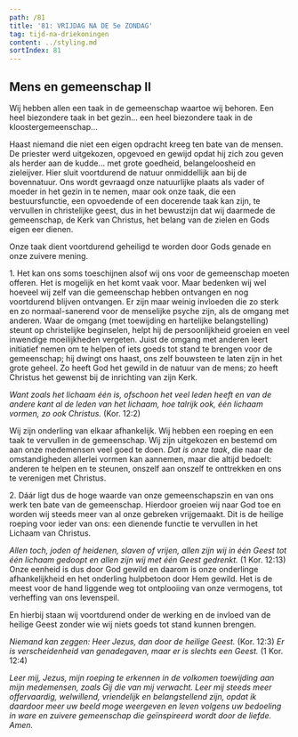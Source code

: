 ```yaml
---
path: /81
title: '81: VRIJDAG NA DE 5e ZONDAG'
tag: tijd-na-driekoningen
content: ../styling.md
sortIndex: 81
---
```


## Mens en gemeenschap II

Wij hebben allen een taak in de gemeenschap waartoe wij behoren. Een heel biezondere taak in bet gezin... een heel biezondere taak in de kloostergemeenschap...

Haast niemand die niet een eigen opdracht kreeg ten bate van de mensen. De priester werd uitgekozen, opgevoed en gewijd opdat hij zich zou geven als herder aan de kudde... met grote goedheid, belangeloosheid en zieleijver. Hier sluit voortdurend de natuur onmiddellijk aan bij de bovennatuur. Ons wordt gevraagd onze natuurlijke plaats als vader of moeder in het gezin in te nemen, maar ook onze taak, die een bestuursfunctie, een opvoedende of een docerende taak kan zijn, te vervullen in christelijke geest, dus in het bewustzijn dat wij daarmede de gemeenschap, de Kerk van Christus, het belang van de zielen en Gods eigen eer dienen.

Onze taak dient voortdurend geheiligd te worden door Gods genade en onze zuivere mening.

1\. Het kan ons soms toeschijnen alsof wij ons voor de gemeenschap moeten offeren. Het is mogelijk en het komt vaak voor. Maar bedenken wij wel hoeveel wij zelf van die gemeenschap hebben ontvangen en nog voortdurend blijven ontvangen. Er zijn maar weinig invloeden die zo sterk en zo normaal-sanerend voor de menselijke psyche zijn, als de omgang met anderen. Waar de omgang (met toewijding en hartelijke belangstelling) steunt op christelijke beginselen, helpt hij de persoonlijkheid groeien en veel inwendige moeilijkheden vergeten. Juist de omgang met anderen leert initiatief nemen om te helpen of iets goeds tot stand te brengen voor de gemeenschap; hij dwingt ons haast, ons zelf bouwsteen te laten zijn in het grote geheel. Zo heeft God het gewild in de natuur van de mens; zo heeft Christus het gewenst bij de inrichting van zijn Kerk.

_Want zoals het lichaam één is, ofschoon het veel leden heeft en van de andere kant al de leden van het lichaam, hoe talrijk ook, één lichaam vormen, zo ook Christus._ (Kor. 12:2)

Wij zijn onderling van elkaar afhankelijk. Wij hebben een roeping en een taak te vervullen in de gemeenschap. Wij zijn uitgekozen en bestemd om aan onze medemensen veel goed te doen. _Dat is onze taak_, die naar de omstandigheden allerlei vormen kan aannemen, maar die altijd bedoelt: anderen te helpen en te steunen, onszelf aan onszelf te onttrekken en ons te verenigen met Christus.

2\. Dáár ligt dus de hoge waarde van onze gemeenschapszin en van ons werk ten bate van de gemeenschap. Hierdoor groeien wij naar God toe en worden wij steeds meer van al onze gebreken vrijgemaakt. Dit is de heilige roeping voor ieder van ons: een dienende functie te vervullen in het Lichaam van Christus.

_Allen toch, joden of heidenen, slaven of vrijen, allen zijn wij in één Geest tot één lichaam gedoopt en allen zijn wij met één Geest gedrenkt._ (1 Kor. 12:13) Onze eenheid is dus door God gewild en daarom is onze onderlinge afhankelijkheid en het onderling hulpbetoon door Hem gewild. Het is de meest voor de hand liggende weg tot ontplooiing van onze vermogens, tot verheffing van ons levenspeil.

En hierbij staan wij voortdurend onder de werking en de invloed van de heilige Geest zonder wie wij niets goeds tot stand kunnen brengen.

_Niemand kan zeggen: Heer Jezus, dan door de heilige Geest._ (Kor. 12:3) _Er is verscheidenheid van genadegaven, maar er is slechts een Geest._ (1 Kor. 12:4)

_Leer mij, Jezus, mijn roeping te erkennen in de volkomen toewijding aan mijn medemensen, zoals Gij die van mij verwacht. Leer mij steeds meer offervaardig, welwillend, vriendelijk en belangstellend zijn, opdat ik daardoor meer uw beeld moge weergeven en leven volgens uw bedoeling in ware en zuivere gemeenschap die geïnspireerd wordt door de liefde. Amen._
